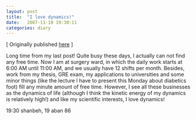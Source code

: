 ```yaml
---
layout: post
title:  "I love dynamics!"
date:   2007-11-10 19:30:11
categories: diary 
---
```


[ Originally published [here](https://resal.wordpress.com/2007/11/10/i-love-dynamics/) ]

Long time from my last post! Quite busy these days, I actually can not find any free time. Now I am at surgery ward, in which the daily work starts at 6:00 AM until 11:00 AM, and we usually have 12 shifts per month. Besides, work from my thesis, GRE exam, my applications to universities and some minor things (like the lecture I have to present this Monday about diabetics foot) fill any minute amount of free time. However, I see all these businesses as the dynamics of life (although I think the kinetic energy of my dynamics is relatively high!) and like my scientific interests, I love dynamics!

19:30 shanbeh, 19 aban 86


